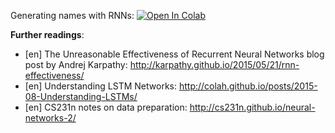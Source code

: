 Generating names with RNNs:
[![Open In Colab](https://colab.research.google.com/assets/colab-badge.svg)](https://colab.research.google.com/github/girafe-ai/ml-mipt/blob/basic/week11_embeddings_and_seq2seq/week11_seq2seq_rnn_practice.ipynb)

**Further readings**:

- [en] The Unreasonable Effectiveness of Recurrent Neural Networks blog post by Andrej
  Karpathy: http://karpathy.github.io/2015/05/21/rnn-effectiveness/
- [en] Understanding LSTM Networks:
  http://colah.github.io/posts/2015-08-Understanding-LSTMs/
- [en] CS231n notes on data preparation: http://cs231n.github.io/neural-networks-2/
